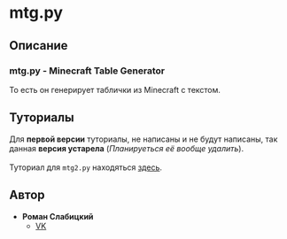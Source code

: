 # mtg.py
## Описание
### mtg.py - Minecraft Table Generator
То есть он генерирует таблички из Minecraft c текстом.
## Туториалы
Для **первой версии** туториалы, не написаны и не будут написаны, так данная **версия устарела** (_Планируеться её вообще удалить_).
<br><br>
Туториал для `mtg2.py` находяться [здесь]().
## Автор
- **Роман Слабицкий**
  - [VK](https://vk.com/romanin2)
